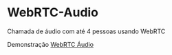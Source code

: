 # WebRTC-Audio
Chamada de áudio com até 4 pessoas usando WebRTC

Demonstração [WebRTC Áudio](https://nildopontes.com.br/WebRTC-Audio/index.html)

